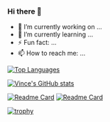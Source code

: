 ### Hi there 👋

- 🔭 I’m currently working on ...
- 🌱 I’m currently learning ...
- ⚡ Fun fact: ...
- 📫 How to reach me: ...

[![Top Languages](https://github-readme-stats.vercel.app/api/top-langs/?username=trash4299)](https://github.com/anuraghazra/github-readme-stats)

[![Vince's GitHub stats](https://github-readme-stats.vercel.app/api?username=trash4299)](https://github.com/anuraghazra/github-readme-stats)

[![Readme Card](https://github-readme-stats.vercel.app/api/pin/?username=trash4299&repo=Verilog-Sudoku-Solver)](https://github.com/anuraghazra/github-readme-stats)
[![Readme Card](https://github-readme-stats.vercel.app/api/pin/?username=anuraghazra&repo=github-readme-stats)](https://github.com/anuraghazra/github-readme-stats)

[![trophy](https://github-profile-trophy.vercel.app/?username=trash4299&no-bg=true&column=3&margin-w=15&margin-h=15)](https://github.com/ryo-ma/github-profile-trophy)
